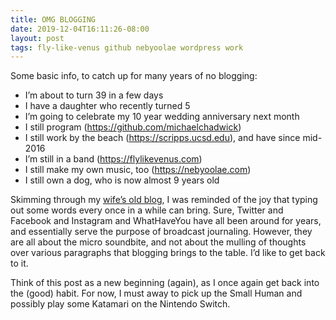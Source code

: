 ```yaml
---
title: OMG BLOGGING
date: 2019-12-04T16:11:26-08:00
layout: post
tags: fly-like-venus github nebyoolae wordpress work
---
```

Some basic info, to catch up for many years of no blogging:

* I&#8217;m about to turn 39 in a few days
* I have a daughter who recently turned 5
* I&#8217;m going to celebrate my 10 year wedding anniversary next month
* I still program (<https://github.com/michaelchadwick>)
* I still work by the beach (<https://scripps.ucsd.edu>), and have since mid-2016
* I&#8217;m still in a band (<https://flylikevenus.com>)
* I still make my own music, too (<https://nebyoolae.com>)
* I still own a dog, who is now almost 9 years old

<!--more-->

Skimming through my [wife&#8217;s old blog](https://birdiebloggery.wordpress.com), I was reminded of the joy that typing out some words every once in a while can bring. Sure, Twitter and Facebook and Instagram and WhatHaveYou have all been around for years, and essentially serve the purpose of broadcast journaling. However, they are all about the micro soundbite, and not about the mulling of thoughts over various paragraphs that blogging brings to the table. I&#8217;d like to get back to it.

Think of this post as a new beginning (again), as I once again get back into the (good) habit. For now, I must away to pick up the Small Human and possibly play some Katamari on the Nintendo Switch.
